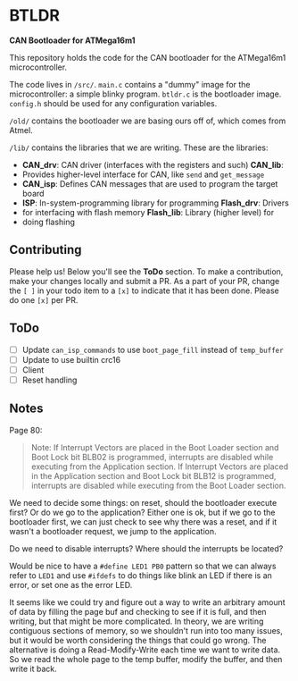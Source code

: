 # BTLDR

**CAN Bootloader for ATMega16m1**

This repository holds the code for the CAN bootloader for the ATMega16m1
microcontroller.

The code lives in `/src/`.  `main.c` contains a "dummy" image for the
microcontroller: a simple blinky program.  `btldr.c` is the bootloader image.
`config.h` should be used for any configuration variables.

`/old/` contains the bootloader we are basing ours off of, which comes from
Atmel.

`/lib/` contains the libraries that we are writing. These are the libraries:

* __CAN_drv__: CAN driver (interfaces with the registers and such) __CAN_lib__:
* Provides higher-level interface for CAN, like `send` and `get_message`
* __CAN_isp__: Defines CAN messages that are used to program the target board
* __ISP__: In-system-programming library for programming __Flash_drv__: Drivers
* for interfacing with flash memory __Flash_lib__: Library (higher level) for
* doing flashing

## Contributing

Please help us!  Below you'll see the __ToDo__ section.  To make a
contribution, make your changes locally and submit a PR.  As a part of your PR,
change the `[ ]` in your todo item to a `[x]` to indicate that it has been
done.  Please do one `[x]` per PR.

## ToDo

- [ ] Update `can_isp_commands` to use `boot_page_fill` instead of `temp_buffer`
- [ ] Update to use builtin crc16
- [ ] Client
- [ ] Reset handling

## Notes

Page 80:

> Note: If Interrupt Vectors are placed in the Boot Loader section and Boot
> Lock bit BLB02 is programmed, interrupts are disabled while executing from
> the Application section. If Interrupt Vectors are placed in the Application
> section and Boot Lock bit BLB12 is programmed, interrupts are disabled while
> executing from the Boot Loader section.

We need to decide some things: on reset, should the bootloader execute first?
Or do we go to the application? Either one is ok, but if we go to the
bootloader first, we can just check to see why there was a reset, and if it
wasn't a bootloader request, we jump to the application.

Do we need to disable interrupts? Where should the interrupts be located?

Would be nice to have a `#define LED1 PB0` pattern so that we can always refer
to `LED1` and use `#ifdefs` to do things like blink an LED if there is an
error, or set one as the error LED.

It seems like we could try and figure out a way to write an arbitrary amount of
data by filling the page buf and checking to see if it is full, and then
writing, but that might be more complicated. In theory, we are writing
contiguous sections of memory, so we shouldn't run into too many issues, but it
would be worth considering the things that could go wrong. The alternative is
doing a Read-Modify-Write each time we want to write data. So we read the whole
page to the temp buffer, modify the buffer, and then write it back.
